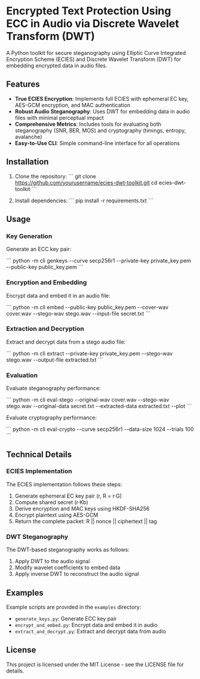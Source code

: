 # Encrypted Text Protection Using ECC in Audio via Discrete Wavelet Transform (DWT)

A Python toolkit for secure steganography using Elliptic Curve Integrated Encryption Scheme (ECIES) and Discrete Wavelet Transform (DWT) for embedding encrypted data in audio files.

## Features

- **True ECIES Encryption**: Implements full ECIES with ephemeral EC key, AES-GCM encryption, and MAC authentication
- **Robust Audio Steganography**: Uses DWT for embedding data in audio files with minimal perceptual impact
- **Comprehensive Metrics**: Includes tools for evaluating both steganography (SNR, BER, MOS) and cryptography (timings, entropy, avalanche)
- **Easy-to-Use CLI**: Simple command-line interface for all operations

## Installation

1. Clone the repository:
   \`\`\`
   git clone https://github.com/yourusername/ecies-dwt-toolkit.git
   cd ecies-dwt-toolkit
   \`\`\`

2. Install dependencies:
   \`\`\`
   pip install -r requirements.txt
   \`\`\`

## Usage

### Key Generation

Generate an ECC key pair:

\`\`\`
python -m cli genkeys --curve secp256r1 --private-key private_key.pem --public-key public_key.pem
\`\`\`

### Encryption and Embedding

Encrypt data and embed it in an audio file:

\`\`\`
python -m cli embed --public-key public_key.pem --cover-wav cover.wav --stego-wav stego.wav --input-file secret.txt
\`\`\`

### Extraction and Decryption

Extract and decrypt data from a stego audio file:

\`\`\`
python -m cli extract --private-key private_key.pem --stego-wav stego.wav --output-file extracted.txt
\`\`\`

### Evaluation

Evaluate steganography performance:

\`\`\`
python -m cli eval-stego --original-wav cover.wav --stego-wav stego.wav --original-data secret.txt --extracted-data extracted.txt --plot
\`\`\`

Evaluate cryptography performance:

\`\`\`
python -m cli eval-crypto --curve secp256r1 --data-size 1024 --trials 100
\`\`\`

## Technical Details

### ECIES Implementation

The ECIES implementation follows these steps:

1. Generate ephemeral EC key pair (r, R = r·G)
2. Compute shared secret (r·Kb)
3. Derive encryption and MAC keys using HKDF-SHA256
4. Encrypt plaintext using AES-GCM
5. Return the complete packet: R || nonce || ciphertext || tag

### DWT Steganography

The DWT-based steganography works as follows:

1. Apply DWT to the audio signal
2. Modify wavelet coefficients to embed data
3. Apply inverse DWT to reconstruct the audio signal

## Examples

Example scripts are provided in the `examples` directory:

- `generate_keys.py`: Generate ECC key pair
- `encrypt_and_embed.py`: Encrypt data and embed it in audio
- `extract_and_decrypt.py`: Extract and decrypt data from audio

## License

This project is licensed under the MIT License - see the LICENSE file for details.
